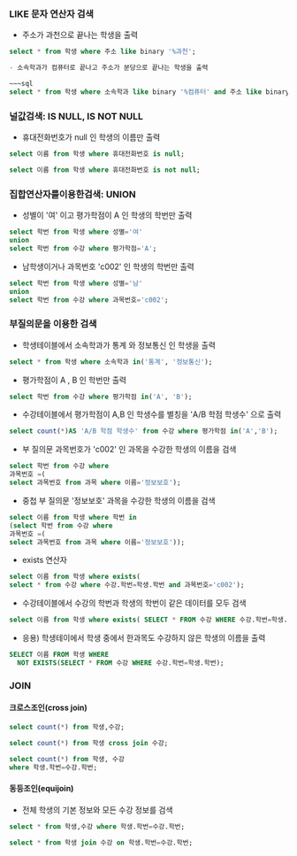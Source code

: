### LIKE 문자 연산자 검색

- 주소가 과천으로 끝나는 학생을 출력

~~~sql
select * from 학생 where 주소 like binary '%과천';

- 소속학과가 컴퓨터로 끝나고 주소가 분당으로 끝나는 학생을 출력

~~~sql
select * from 학생 where 소속학과 like binary '%컴퓨터' and 주소 like binary '%분당';
~~~

### 널값검색: IS NULL, IS NOT NULL

- 휴대전화번호가 null 인 학생의 이름만 출력

~~~sql
select 이름 from 학생 where 휴대전화번호 is null;
~~~

~~~sql
select 이름 from 학생 where 휴대전화번호 is not null;
~~~

### 집합연산자를이용한검색: UNION

- 성별이 '여' 이고 평가학점이 A 인 학생의 학번만 출력

~~~sql
select 학번 from 학생 where 성별='여' 
union 
select 학번 from 수강 where 평가학점='A';
~~~


- 남학생이거나 과목번호 'c002' 인 학생의 학번만 출력

~~~sql
select 학번 from 학생 where 성별='남' 
union 
select 학번 from 수강 where 과목번호='c002';
~~~

### 부질의문을 이용한 검색

- 학생테이블에서 소속학과가 통계 와 정보통신 인 학생을 출력 

~~~sql
select * from 학생 where 소속학과 in('통계', '정보통신');
~~~

- 평가학점이 A , B 인 학번만 출력 

~~~sql
select 학번 from 수강 where 평가학점 in('A', 'B');
~~~

- 수강테이블에서 평가학점이 A,B 인 학생수를 별칭을 'A/B 학점 학생수' 으로 출력

~~~sql
select count(*)AS 'A/B 학점 학생수' from 수강 where 평가학점 in('A','B');
~~~

- 부 질의문  과목번호가 'c002' 인 과목을 수강한 학생의 이름을 검색 

~~~sql
select 학번 from 수강 where
과목번호 =(
select 과목번호 from 과목 where 이름='정보보호');
~~~

- 중첩 부 질의문 '정보보호' 과목을 수강한 학생의 이름을 검색

~~~sql
select 이름 from 학생 where 학번 in
(select 학번 from 수강 where
과목번호 =(
select 과목번호 from 과목 where 이름='정보보호'));
~~~

- exists 연산자

~~~sql
select 이름 from 학생 where exists( 
select * from 수강 where 수강.학번=학생.학번 and 과목번호='c002');
~~~

- 수강테이블에서 수강의 학번과 학생의 학번이 같은 데이터를 모두 검색

~~~sql
select 이름 from 학생 where exists( SELECT * FROM 수강 WHERE 수강.학번=학생.학번);
~~~

- 응용) 학생테이에서 학생 중에서 한과목도 수강하지 않은 학생의 이름을 출력

~~~sql
SELECT 이름 FROM 학생 WHERE 
  NOT EXISTS(SELECT * FROM 수강 WHERE 수강.학번=학생.학번);
~~~

### JOIN

#### 크로스조인(cross join)
  
~~~sql
select count(*) from 학생,수강;
~~~

~~~sql
select count(*) from 학생 cross join 수강;
~~~ 
  
~~~sql
select count(*) from 학생, 수강
where 학생.학번=수강.학번;
~~~

#### 동등조인(equijoin)

- 전체 학생의 기본 정보와 모든 수강 정보를 검색

~~~sql
select * from 학생,수강 where 학생.학번=수강.학번;
~~~

~~~sql
select * from 학생 join 수강 on 학생.학번=수강.학번;
~~~

